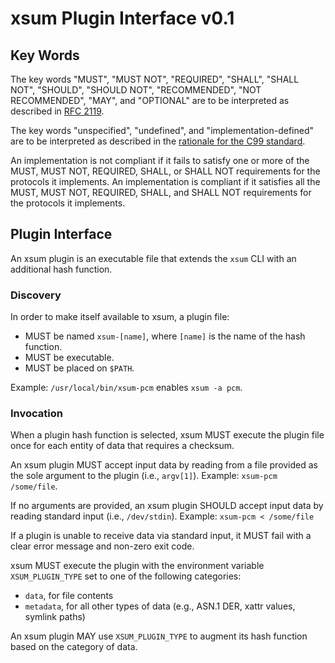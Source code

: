 # xsum Plugin Interface v0.1

## Key Words

The key words "MUST", "MUST NOT", "REQUIRED", "SHALL", "SHALL NOT", "SHOULD", "SHOULD NOT", "RECOMMENDED", "NOT RECOMMENDED", "MAY", and "OPTIONAL" are to be interpreted as described in [RFC 2119](http://tools.ietf.org/html/rfc2119).

The key words "unspecified", "undefined", and "implementation-defined" are to be interpreted as described in the [rationale for the C99 standard](http://www.open-std.org/jtc1/sc22/wg14/www/C99RationaleV5.10.pdf#page=18).

An implementation is not compliant if it fails to satisfy one or more of the MUST, MUST NOT, REQUIRED, SHALL, or SHALL NOT requirements for the protocols it implements.
An implementation is compliant if it satisfies all the MUST, MUST NOT, REQUIRED, SHALL, and SHALL NOT requirements for the protocols it implements.

## Plugin Interface

An xsum plugin is an executable file that extends the `xsum` CLI with an additional hash function.

### Discovery

In order to make itself available to xsum, a plugin file:
- MUST be named `xsum-[name]`, where `[name]` is the name of the hash function.
- MUST be executable.
- MUST be placed on `$PATH`.

Example: `/usr/local/bin/xsum-pcm` enables `xsum -a pcm`.

### Invocation

When a plugin hash function is selected, xsum MUST execute the plugin file once for each entity of data that requires a checksum.

An xsum plugin MUST accept input data by reading from a file provided as the sole argument to the plugin (i.e., `argv[1]`).
Example: `xsum-pcm /some/file`.

If no arguments are provided, an xsum plugin SHOULD accept input data by reading standard input (i.e., `/dev/stdin`).
Example: `xsum-pcm < /some/file`

If a plugin is unable to receive data via standard input, it MUST fail with a clear error message and non-zero exit code.

xsum MUST execute the plugin with the environment variable `XSUM_PLUGIN_TYPE` set to one of the following categories:
- `data`, for file contents
- `metadata`, for all other types of data (e.g., ASN.1 DER, xattr values, symlink paths)

An xsum plugin MAY use `XSUM_PLUGIN_TYPE` to augment its hash function based on the category of data.
